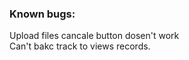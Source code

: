 ### Known bugs:</br>
Upload files cancale button dosen't work</br>
Can't bakc track to views records.</br>
